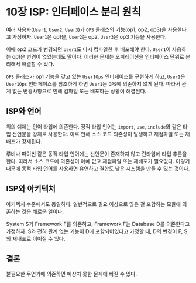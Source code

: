 # 10장 ISP: 인터페이스 분리 원칙



여러 사용자(`User1`, `User2`, `User3`)가 `OPS` 클래스의 기능(op1, op2, op3)을 사용한다고 가정하자. `User1`은 op1을, `User2`는 op2, `User3`은 op3 기능을 사용한다.

이때 op2 코드가 변경되면 `User1`도 다시 컴파일한 후 배포해야 한다. `User1`이 사용하는 op1은 변경이 없었는데도 말이다. 이러한 문제는 오퍼레이션을 인터페이스 단위로 분리해서 해결할 수 있다.

`OPS` 클래스가 op1 기능을 갖고 있는 `User1Ops` 인터페이스를 구현하게 하고, `User1`은 `User1Ops` 인터페이스를 참조하게 하면 `User1`은 `OPS`에 의존하지 않게 된다. 따라서 관계 없는 변경사항으로 인해 컴파일 또는 배포하는 상황이 해결된다.



## ISP와 언어

위의 예제는 언어 타입에 의존한다. 정적 타입 언어는 `import`, `use`, `include`와 같은 타입 선언문을 강제로 사용한다. 이로 인해 소스 코드 의존성이 발생하고 재컴파일 또는 재배포가 강제된다.

루비나 파이썬 같은 동적 타입 언어에는 선언문이 존재하지 않고 런타임에 타입 추론을 한다. 따라서 소스 코드에 의존성이 아예 없고 재컴파일 또는 재배포가 필요없다. 이렇기 때문에 동적 타입 언어를 사용하면 유연하고 결합도 낮은 시스템을 만들 수 있는 것이다.



## ISP와 아키텍처

아키텍처 수준에서도 동일하다. 일반적으로 필요 이상으로 많은 걸 포함하는 모듈에 의존하는 것은 해로운 일이다.

System S가 Framework F를 의존하고, Framework F는 Database D를 의존한다고 가정하자. S와 전혀 관계 없는 기능이 D에 포함되어있다고 가정할 때, D의 변경이 F, S의 재배포로 이어질 수 있다.



## 결론

불필요한 무언가에 의존하면 예상치 못한 문제에 빠질 수 있다.